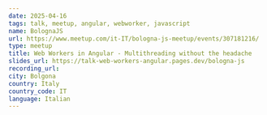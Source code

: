 ```yaml
---
date: 2025-04-16
tags: talk, meetup, angular, webworker, javascript
name: BolognaJS
url: https://www.meetup.com/it-IT/bologna-js-meetup/events/307181216/
type: meetup
title: Web Workers in Angular - Multithreading without the headache
slides_url: https://talk-web-workers-angular.pages.dev/bologna-js
recording_url:
city: Bolgona
country: Italy
country_code: IT
language: Italian
---
```

